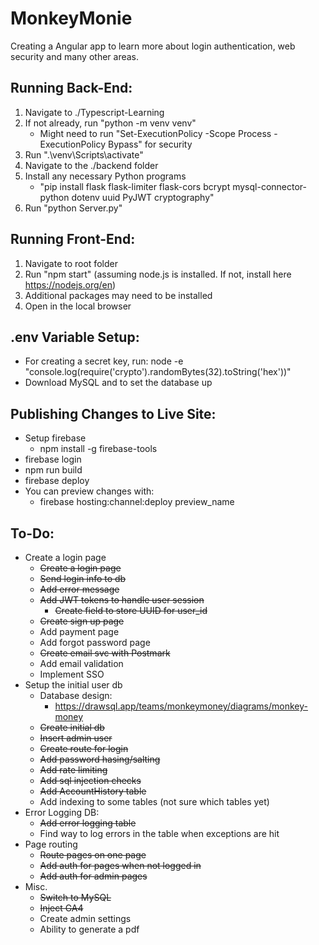 # MonkeyMonie

Creating a Angular app to learn more about login authentication, web security and many other areas.

## Running Back-End:
1) Navigate to ./Typescript-Learning
2) If not already, run "python -m venv venv"
    - Might need to run "Set-ExecutionPolicy -Scope Process -ExecutionPolicy Bypass" for security
3) Run ".\venv\Scripts\activate"
4) Navigate to the ./backend folder
5) Install any necessary Python programs
    - "pip install flask flask-limiter flask-cors bcrypt mysql-connector-python dotenv uuid PyJWT cryptography"
6) Run "python Server.py"

## Running Front-End:
1) Navigate to root folder
2) Run "npm start" (assuming node.js is installed. If not, install here https://nodejs.org/en)
3) Additional packages may need to be installed
4) Open in the local browser

## .env Variable Setup:
* For creating a secret key, run: node -e "console.log(require('crypto').randomBytes(32).toString('hex'))"
* Download MySQL and to set the database up

## Publishing Changes to Live Site:
* Setup firebase
    * npm install -g firebase-tools
* firebase login
* npm run build
* firebase deploy
* You can preview changes with:
    - firebase hosting:channel:deploy preview_name

## To-Do:
* Create a login page
    * <s>Create a login page</s>
    * <s>Send login info to db</s>
    * <s>Add error message</s>
    * <s>Add JWT tokens to handle user session</s>
        * <s>Create field to store UUID for user_id</s>
    * <s>Create sign up page</s>
    * Add payment page
    * Add forgot password page
    * <s>Create email svc with Postmark</s>
    * Add email validation
    * Implement SSO
* Setup the initial user db
    * Database design:
        * https://drawsql.app/teams/monkeymoney/diagrams/monkey-money
    * <s>Create initial db</s>
    * <s>Insert admin user</s>
    * <s>Create route for login</s>
    * <s>Add password hasing/salting</s>
    * <s>Add rate limiting</s>
    * <s>Add sql injection checks</s>
    * <s>Add AccountHistory table</s>
    * Add indexing to some tables (not sure which tables yet)
* Error Logging DB:
    * <s>Add error logging table</s>
    * Find way to log errors in the table when exceptions are hit
* Page routing
    * <s>Route pages on one page</s>
    * <s>Add auth for pages when not logged in</s>
    * <s>Add auth for admin pages</s>
* Misc. 
    * <s>Switch to MySQL</s>
    * <s>Inject GA4</s>
    * Create admin settings
    * Ability to generate a pdf